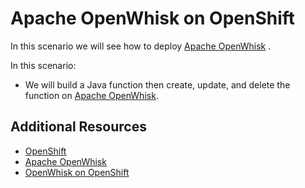 # Apache OpenWhisk on OpenShift

In this scenario we will see how to deploy [Apache OpenWhisk](https://openwhisk.apache.org/) . 

In this scenario:

* We will build a Java function then create, update, and delete the function on [Apache OpenWhisk](https://openwhisk.apache.org/).

## Additional Resources

* [OpenShift](https://www.openshift.com/)
* [Apache OpenWhisk](https://openwhisk.apache.org/)
* [OpenWhisk on OpenShift](https://github.com/projectodd/openwhisk-openshift)
